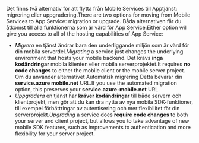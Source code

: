 <span data-ttu-id="42710-101">Det finns två alternativ för att flytta från Mobile Services till Apptjänst: migrering eller uppgradering.</span><span class="sxs-lookup"><span data-stu-id="42710-101">There are two options for moving from Mobile Services to App Service: migration or upgrade.</span></span> <span data-ttu-id="42710-102">Båda alternativen får du åtkomst till alla funktionerna som är värd för App Service:</span><span class="sxs-lookup"><span data-stu-id="42710-102">Either option will give you access to all of the hosting capabilities of App Service:</span></span>

* <span data-ttu-id="42710-103">*Migrera* en tjänst ändrar bara den underliggande miljön som är värd för din mobila serverdel.</span><span class="sxs-lookup"><span data-stu-id="42710-103">*Migrating* a service just changes the underlying environment that hosts your mobile backend.</span></span> <span data-ttu-id="42710-104">Det krävs **inga kodändringar** mobila klienten eller mobila serverprojektet.</span><span class="sxs-lookup"><span data-stu-id="42710-104">It requires **no code changes** to either the mobile client or the mobile server project.</span></span> <span data-ttu-id="42710-105">Om du använder alternativet Automatisk migrering Detta bevarar din **service.azure mobile.net** URL.</span><span class="sxs-lookup"><span data-stu-id="42710-105">If you use the automated migration option, this preserves your **service.azure-mobile.net** URL.</span></span> 
* <span data-ttu-id="42710-106">*Uppgradera* en tjänst har **kräver kodändringar** till både servern och klientprojekt, men gör att du kan dra nytta av nya mobila SDK-funktioner, till exempel förbättringar av autentisering och mer flexibilitet för din serverprojekt.</span><span class="sxs-lookup"><span data-stu-id="42710-106">*Upgrading* a service does **require code changes** to both your server and client project, but allows you to take advantage of new mobile SDK features, such as improvements to authentication and more flexibility for your server project.</span></span> 

